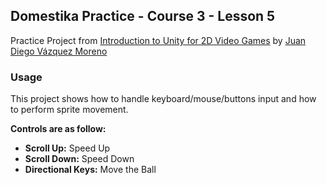 ## Domestika Practice - Course 3 - Lesson 5

Practice Project from [Introduction to Unity for 2D Video Games](https://www.domestika.org/en/courses/716-introduction-to-unity-for-2d-video-games/course) by [Juan Diego Vázquez Moreno](https://www.domestika.org/en/juavazmor)

### Usage

This project shows how to handle keyboard/mouse/buttons input and how to perform sprite movement.

**Controls are as follow:**

* **Scroll Up:** Speed Up
* **Scroll Down:** Speed Down
* **Directional Keys:** Move the Ball

